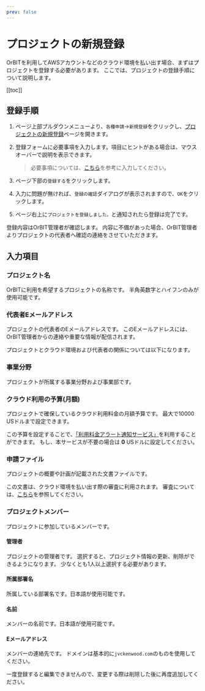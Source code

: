 ```yaml
---
prev: false
---
```


# プロジェクトの新規登録
OrBITを利用してAWSアカウントなどのクラウド環境を払い出す場合、まずはプロジェクトを登録する必要があります。
ここでは、プロジェクトの登録手順について説明します。

[[toc]]

## 登録手順
1. ページ上部プルダウンメニューより、`各種申請`→`新規登録`をクリックし、[プロジェクトの新規登録](/request/create-project.html)ページを開きます。
2. 登録フォームに必要事項を入力します。項目にヒントがある場合は、マウスオーバーで説明を表示できます。
   > 必要事項については、[こちら](#入力項目)を参考に入力してください。

3. ページ下部の`登録する`をクリックします。
4. 入力に問題が無ければ、`登録の確認`ダイアログが表示されますので、`OK`をクリックします。
<CaptionedImage src="project_create_dialog.png" caption=""/>

5. ページ右上に`プロジェクトを登録しました。`と通知されたら登録は完了です。
<CaptionedImage src="project_success_notice.png" caption=""/>

登録内容はOrBIT管理者が確認します。
内容に不備があった場合、OrBIT管理者よりプロジェクトの代表者へ確認の連絡をさせていただきます。

## 入力項目
### プロジェクト名
<Badge text="編集不可" type="error" vertical="bottom"/>
OrBITに利用を希望するプロジェクトの名称です。
半角英数字とハイフンのみが使用可能です。

### 代表者Eメールアドレス
プロジェクトの代表者のEメールアドレスです。
このEメールアドレスには、OrBIT管理者からの連絡や重要な情報が配信されます。

プロジェクトとクラウド環境および代表者の関係については以下になります。
<CaptionedImage src="project-manager.png" caption="プロジェクト代表者の範囲"/>

### 事業分野
<Badge text="編集不可" type="error" vertical="bottom"/>
プロジェクトが所属する事業分野および事業部です。

### クラウド利用の予算(月額)
プロジェクトで確保しているクラウド利用料金の月額予算です。
最大で10000 USドルまで設定できます。

この予算を設定することで、[「利用料金アラート通知サービス」](/guide/aws/service/budget-alert.html)を利用することができます。
もし、本サービスが不要の場合は **0** USドルに設定してください。

### 申請ファイル
プロジェクトの概要や計画が記載された文書ファイルです。

この文書は、クラウド環境を払い出す際の審査に利用されます。
審査については、[こちら](/guide/aws/service/account-management.html#審査)を参照してください。

### プロジェクトメンバー
プロジェクトに参加しているメンバーです。

#### 管理者
プロジェクトの管理者です。
選択すると、プロジェクト情報の更新、削除ができるようになります。
少なくとも1人以上選択する必要があります。

#### 所属部署名
所属している部署名です。日本語が使用可能です。

#### 名前
メンバーの名前です。日本語が使用可能です。

#### Eメールアドレス
<Badge text="編集不可" type="error" vertical="bottom"/>

メンバーの連絡先です。
ドメインは基本的に`jvckenwood.com`のものを使用してください。

一度登録すると編集できませんので、変更する際は削除した後に再度追加してください。